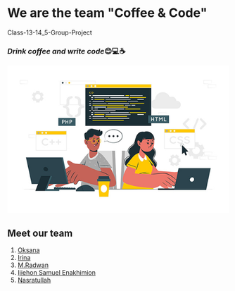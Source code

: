 # We are the team "Coffee & Code"
Class-13-14_5-Group-Project
### _Drink coffee and write code_:blush::computer::coffee:
![TeamPic](https://github.com/NasratullahHussaini/Class-13-14-5-Group-Project/blob/main/TeamPic%20resized.jpg)  

## Meet our team

1. [Oksana](./Oksana.md)
2. [Irina](./Irina.md)
3. [M.Radwan](./M.Radwan.md)
4. [Ijiehon Samuel Enakhimion]()
5. [Nasratullah](./Nasratullah.md)

